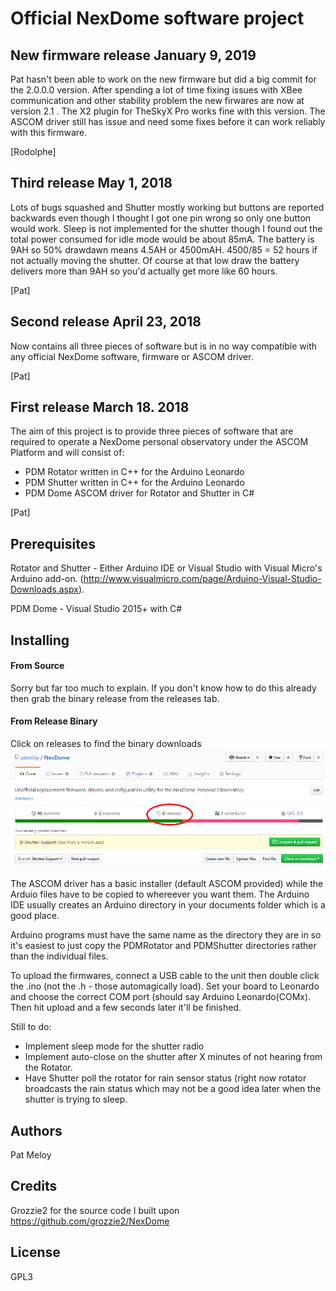 # Official NexDome software project #

## New firmware release January 9, 2019 ##

Pat hasn't been able to work on the new firmware but did a big commit for the 2.0.0.0 version.
After spending a lot of time fixing issues with XBee communication and other stability problem the new firwares are now at version 2.1 . The X2 plugin for TheSkyX Pro works fine with this version. The ASCOM driver still has issue and need some fixes before it can work reliably with this firmware.

[Rodolphe]

## Third release May 1, 2018 ##

Lots of bugs squashed and Shutter mostly working but buttons are reported backwards even though I thought I got one pin wrong so only one button would work. Sleep is not implemented for the shutter though I found out the total power consumed for idle mode would be about 85mA. The battery is 9AH so 50% drawdawn means 4.5AH or 4500mAH. 4500/85 = 52 hours if not actually moving the shutter. Of course at that low draw the battery delivers more than 9AH so you'd actually get more like 60 hours.

[Pat]

## Second release April 23, 2018 ##
Now contains all three pieces of software but is in no way compatible with any official NexDome software, firmware or ASCOM driver.

[Pat]

## First release March 18. 2018 ##
The aim of this project is to provide three pieces of software that are required to operate a NexDome personal observatory under the ASCOM Platform and will consist of:

- PDM Rotator written in C++ for the Arduino Leonardo
- PDM Shutter written in C++ for the Arduino Leonardo
- PDM Dome ASCOM driver for Rotator and Shutter in C#

[Pat]

## Prerequisites ##
Rotator and Shutter - Either Arduino IDE or Visual Studio with Visual Micro's Arduino add-on.
(http://www.visualmicro.com/page/Arduino-Visual-Studio-Downloads.aspx).

PDM Dome - Visual Studio 2015+ with C#

## Installing ##

#### From Source ####
Sorry but far too much to explain. If you don't know how to do this already then grab the binary release from the releases tab.

#### From Release Binary ####
Click on releases to find the binary downloads
![Releases Tab](/Docs/img/ReleasePic.png)

The ASCOM driver has a basic installer (default ASCOM provided) while the Arduio files have to be copied to whereever you want them. The Arduino IDE usually creates an Arduino directory in your documents folder which is a good place.

Arduino programs must have the same name as the directory they are in so it's easiest to just copy the PDMRotator and PDMShutter directories rather than the individual files.

To upload the firmwares, connect a USB cable to the unit then double click the .ino (not the .h - those automagically load). Set your board to Leonardo and choose the correct COM port (should say Arduino Leonardo(COMx). Then hit upload and a few seconds later it'll be finished.

Still to do:

- Implement sleep mode for the shutter radio
- Implement auto-close on the shutter after X minutes of not hearing from the Rotator.
- Have Shutter poll the rotator for rain sensor status (right now rotator broadcasts the rain status which may not be a good idea later when the shutter is trying to sleep.

## Authors ##
Pat Meloy

## Credits ##
Grozzie2 for the source code I built upon https://github.com/grozzie2/NexDome

## License ##
GPL3

